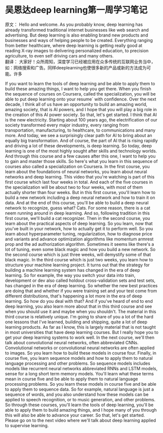 # 吴恩达deep learning第一周学习笔记

原文：
Hello and welcome. As you probably know, deep learning has already transformed traditional internet businesses like web search and advertising. But deep learning is also enabling brand new products and businesses and ways of helping people to be created. Everything ranging from better healthcare, where deep learning is getting really good at reading X-ray images to delivering personalized education, to precision agriculture, to even self driving cars and many others.     
翻译：
大家好！众所周知，深度学习已经被应用在众多传统的互联网业务当中，如：网络搜索和广告。同样deeplearning也使很多新的产品或新的方法成为可能。许多

If you want to learn the tools of deep learning and be able to apply them to build these amazing things, I want to help you get there. When you finish the sequence of courses on Coursera, called the specialization, you will be able to put deep learning onto your resume` with confidence. Over the next decade, I think all of us have an opportunity to build an amazing world, amazing society, that is AI powers, and I hope that you will play a big role in the creation of this AI power society. So that, let's get started. I think that AI is the new electricity. Starting about 100 years ago, the electrification of our society transformed every major industry, every ranging from transportation, manufacturing, to healthcare, to communications and many more. And today, we see a surprisingly clear path for AI to bring about an equally big transformation. And of course, the part of AI that is rising rapidly and driving a lot of these developments, is deep learning. So today, deep learning is one of the most highly sought after skills and technology worlds. And through this course and a few causes after this one, I want to help you to gain and master those skills. So here's what you learn in this sequence of courses also called a specialization on Coursera. In the first course, you learn about the foundations of neural networks, you learn about neural networks and deep learning. This video that you're watching is part of this first course which last four weeks in total. And each of the five courses in the specialization will be about two to four weeks, with most of them actually shorter than four weeks. But in this first course, you'll learn how to build a new network including a deep neural network and how to train it on data. And at the end of this course, you'll be able to build a deep neural network to recognize, guess what? Cats. For some reason, there is a cat neem running around in deep learning. And so, following tradition in this first course, we'll build a cat recognizer. Then in the second course, you learn about the practical aspects of deep learning. So you learn, now that you've built in your network, how to actually get it to perform well. So you learn about hyperparameter tuning, regularization, how to diagnose price and variants and advance optimization algorithms like momentum armrest prop and the ad authorization algorithm. Sometimes it seems like there's a lot of tuning, even some black magic and how you build a new network. So the second course which is just three weeks, will demystify some of that black magic. In the third course which is just two weeks, you learn how to structure your machine learning project. It turns out that the strategy for building a machine learning system has changed in the era of deep learning. So for example, the way you switch your data into train, development or dev also called holdout cross-validation sets and test sets, has changed in the era of deep learning. So whether the new best practices are doing that and whether if you were training set and your test come from different distributions, that's happening a lot more in the era of deep learning. So how do you deal with that? And if you've heard of end to end deep learning, you also learn more about that in this third course and see when you should use it and maybe when you shouldn't. The material in this third course is relatively unique. I'm going to share of you a lot of the hard one lessons that I've learned, building and shipping, quite a lot of deep learning products. As far as I know, this is largely material that is not taught in most universities that have deep learning courses. But I really hope you to get your deep learning systems to work well. In the next course, we'll then talk about convolutional neural networks, often abbreviated CNNs. Convolutional networks or convolutional neural networks are often applied to images. So you learn how to build these models in course four. Finally, in course five, you learn sequence models and how to apply them to natural language processing and other problems. So sequence models includes models like recurrent neural networks abbreviated RNNs and LSTM models, sense for a long short term memory models. You'll learn what these terms mean in course five and be able to apply them to natural language processing problems. So you learn these models in course five and be able to apply them to sequence data. So for example, natural language is just a sequence of words, and you also understand how these models can be applied to speech recognition, or to music generation, and other problems. So through these courses, you'll learn the tools of deep learning, you'll be able to apply them to build amazing things, and I hope many of you through this will also be able to advance your career. So that, let's get started. Please go on to the next video where we'll talk about deep learning applied to supervise learning.


 